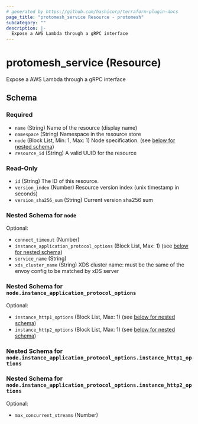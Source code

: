 ```yaml
---
# generated by https://github.com/hashicorp/terraform-plugin-docs
page_title: "protomesh_service Resource - protomesh"
subcategory: ""
description: |-
  Expose a AWS Lambda through a gRPC interface
---
```


# protomesh_service (Resource)

Expose a AWS Lambda through a gRPC interface



<!-- schema generated by tfplugindocs -->
## Schema

### Required

- `name` (String) Name of the resource (display name)
- `namespace` (String) Namespace in the resource store
- `node` (Block List, Min: 1, Max: 1) Node specification. (see [below for nested schema](#nestedblock--node))
- `resource_id` (String) A valid UUID for the resource

### Read-Only

- `id` (String) The ID of this resource.
- `version_index` (Number) Resource version index (unix timestamp in seconds)
- `version_sha256_sum` (String) Current version sha256 sum

<a id="nestedblock--node"></a>
### Nested Schema for `node`

Optional:

- `connect_timeout` (Number)
- `instance_application_protocol_options` (Block List, Max: 1) (see [below for nested schema](#nestedblock--node--instance_application_protocol_options))
- `service_name` (String)
- `xds_cluster_name` (String) XDS cluster name: must be the same of the envoy config to be matched by  xDS server

<a id="nestedblock--node--instance_application_protocol_options"></a>
### Nested Schema for `node.instance_application_protocol_options`

Optional:

- `instance_http1_options` (Block List, Max: 1) (see [below for nested schema](#nestedblock--node--instance_application_protocol_options--instance_http1_options))
- `instance_http2_options` (Block List, Max: 1) (see [below for nested schema](#nestedblock--node--instance_application_protocol_options--instance_http2_options))

<a id="nestedblock--node--instance_application_protocol_options--instance_http1_options"></a>
### Nested Schema for `node.instance_application_protocol_options.instance_http1_options`


<a id="nestedblock--node--instance_application_protocol_options--instance_http2_options"></a>
### Nested Schema for `node.instance_application_protocol_options.instance_http2_options`

Optional:

- `max_concurrent_streams` (Number)


